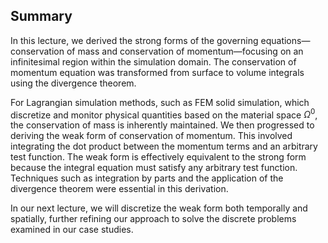 ## Summary

In this lecture, we derived the strong forms of the governing equations—conservation of mass and conservation of momentum—focusing on an infinitesimal region within the simulation domain. The conservation of momentum equation was transformed from surface to volume integrals using the divergence theorem.

For Lagrangian simulation methods, such as FEM solid simulation, which discretize and monitor physical quantities based on the material space $\Omega^0$, the conservation of mass is inherently maintained. We then progressed to deriving the weak form of conservation of momentum. This involved integrating the dot product between the momentum terms and an arbitrary test function. The weak form is effectively equivalent to the strong form because the integral equation must satisfy any arbitrary test function. Techniques such as integration by parts and the application of the divergence theorem were essential in this derivation.

In our next lecture, we will discretize the weak form both temporally and spatially, further refining our approach to solve the discrete problems examined in our case studies.
